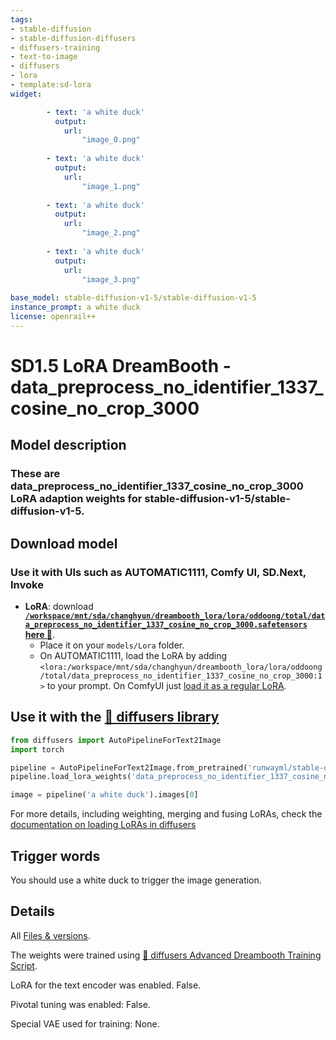 ```yaml
---
tags:
- stable-diffusion
- stable-diffusion-diffusers
- diffusers-training
- text-to-image
- diffusers
- lora
- template:sd-lora
widget:

        - text: 'a white duck'
          output:
            url:
                "image_0.png"
        
        - text: 'a white duck'
          output:
            url:
                "image_1.png"
        
        - text: 'a white duck'
          output:
            url:
                "image_2.png"
        
        - text: 'a white duck'
          output:
            url:
                "image_3.png"
        
base_model: stable-diffusion-v1-5/stable-diffusion-v1-5
instance_prompt: a white duck
license: openrail++
---
```


# SD1.5 LoRA DreamBooth - data_preprocess_no_identifier_1337_cosine_no_crop_3000

<Gallery />

## Model description

### These are data_preprocess_no_identifier_1337_cosine_no_crop_3000 LoRA adaption weights for stable-diffusion-v1-5/stable-diffusion-v1-5.

## Download model

### Use it with UIs such as AUTOMATIC1111, Comfy UI, SD.Next, Invoke

- **LoRA**: download **[`/workspace/mnt/sda/changhyun/dreambooth_lora/lora/oddoong/total/data_preprocess_no_identifier_1337_cosine_no_crop_3000.safetensors` here 💾](/data_preprocess_no_identifier_1337_cosine_no_crop_3000/blob/main//workspace/mnt/sda/changhyun/dreambooth_lora/lora/oddoong/total/data_preprocess_no_identifier_1337_cosine_no_crop_3000.safetensors)**.
    - Place it on your `models/Lora` folder.
    - On AUTOMATIC1111, load the LoRA by adding `<lora:/workspace/mnt/sda/changhyun/dreambooth_lora/lora/oddoong/total/data_preprocess_no_identifier_1337_cosine_no_crop_3000:1>` to your prompt. On ComfyUI just [load it as a regular LoRA](https://comfyanonymous.github.io/ComfyUI_examples/lora/).


## Use it with the [🧨 diffusers library](https://github.com/huggingface/diffusers)

```py
from diffusers import AutoPipelineForText2Image
import torch

pipeline = AutoPipelineForText2Image.from_pretrained('runwayml/stable-diffusion-v1-5', torch_dtype=torch.float16).to('cuda')
pipeline.load_lora_weights('data_preprocess_no_identifier_1337_cosine_no_crop_3000', weight_name='pytorch_lora_weights.safetensors')

image = pipeline('a white duck').images[0]
```

For more details, including weighting, merging and fusing LoRAs, check the [documentation on loading LoRAs in diffusers](https://huggingface.co/docs/diffusers/main/en/using-diffusers/loading_adapters)

## Trigger words

You should use a white duck to trigger the image generation.

## Details
All [Files & versions](/data_preprocess_no_identifier_1337_cosine_no_crop_3000/tree/main).

The weights were trained using [🧨 diffusers Advanced Dreambooth Training Script](https://github.com/huggingface/diffusers/blob/main/examples/advanced_diffusion_training/train_dreambooth_lora_sd15_advanced.py).

LoRA for the text encoder was enabled. False.

Pivotal tuning was enabled: False.

Special VAE used for training: None.

